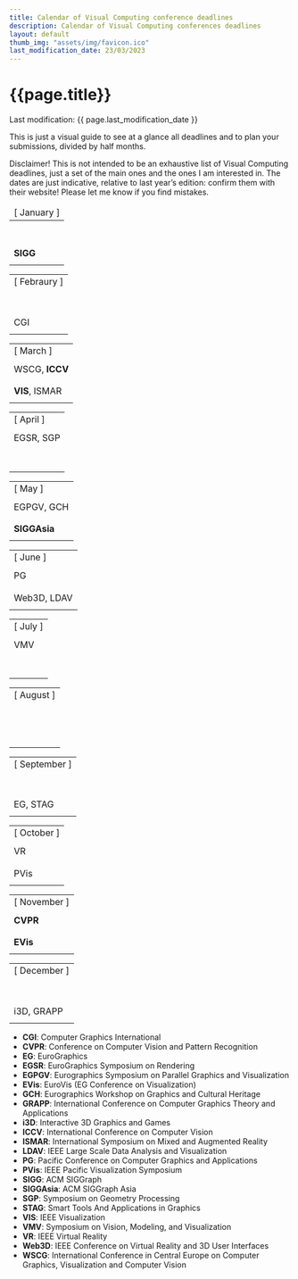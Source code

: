 ```yaml
---
title: Calendar of Visual Computing conference deadlines
description: Calendar of Visual Computing conferences deadlines
layout: default
thumb_img: "assets/img/favicon.ico"
last_modification_date: 23/03/2023
---
```


# {{page.title}}

<span class="badge bg-danger">Last modification: {{ page.last_modification_date }} </span>

This is just a visual guide to see at a glance all deadlines and to plan your submissions, divided by half months.

<span class="badge bg-info">Disclaimer!</span> This is not intended to be an exhaustive list of Visual Computing deadlines, just a set of the main ones and the ones I am interested in. The dates are just indicative, relative to last year’s edition: confirm them with their website! Please let me know if you find mistakes.

<div class="grid rounded m-5">
<div class="row">
	<div class="col-md-3 border p-0">
	<table class="table table-dark">
		<thead class="thead-light"><tr><td class="text-warning text-center">[ January ]</td></tr></thead>
		<tr><td style="height: 40px;"></td></tr>
		<tr><td style="height: 40px;"><b>SIGG</b></td></tr>
	</table>
	</div>
	<div class="col-md-3 border">
	<table class="table table-dark">
		<tr><td class="text-warning text-center">[ Febraury ]</td></tr>
		<tr><td style="height: 40px;"></td></tr>
		<tr><td style="height: 40px;">CGI</td></tr>
	</table>
	</div>
	<div class="col-md-3 border">
	<table class="table table-dark">
		<tr><td class="text-warning text-center">[ March ]</td></tr>
		<tr><td style="height: 40px;">WSCG, <b>ICCV</b></td></tr>
		<tr><td style="height: 40px;"><b>VIS</b>, ISMAR</td></tr>
	</table>
	</div>
	<div class="col-md-3 border">
	<table class="table table-dark">
		<tr><td class="text-warning text-center">[ April ]</td></tr>
		<tr><td style="height: 40px;">EGSR, SGP</td></tr>
		<tr><td style="height: 40px;"></td></tr>
	</table>
	</div>
</div>

<div class="row">
	<div class="col-md-3 border">
	<table class="table table-dark">
		<tr><td class="text-warning text-center">[ May ]</td></tr>
		<tr><td style="height: 40px;">EGPGV, GCH</td></tr>
		<tr><td style="height: 40px;"><b>SIGGAsia</b></td></tr>
	</table>
	</div>
	<div class="col-md-3 border">
	<table class="table table-dark">
		<tr><td class="text-warning text-center">[ June ]</td></tr>
		<tr><td style="height: 40px;">PG</td></tr>
		<tr><td style="height: 40px;">Web3D, LDAV</td></tr>
	</table>
	</div>
	<div class="col-md-3 border">
	<table class="table table-dark">
		<tr><td class="text-warning text-center">[ July ]</td></tr>
		<tr><td style="height: 40px;">VMV</td></tr>
		<tr><td style="height: 40px;"></td></tr>
	</table>
	</div>
	<div class="col-md-3 border">
	<table class="table table-dark">
		<tr><td class="text-warning text-center">[ August ]</td></tr>
		<tr><td style="height: 40px;"></td></tr>
		<tr><td style="height: 40px;"></td></tr>
	</table>
	</div>
</div>

<div class="row">
	<div class="col-md-3 border">
	<table class="table table-dark">
		<tr><td class="text-warning text-center">[ September ]</td></tr>
		<tr><td style="height: 40px;"></td></tr>
		<tr><td style="height: 40px;">EG, STAG</td></tr>
	</table>
	</div>
	<div class="col-md-3 border">
	<table class="table table-dark">
		<tr><td class="text-warning text-center">[ October ]</td></tr>
		<tr><td style="height: 40px;">VR</td></tr>
		<tr><td style="height: 40px;">PVis</td></tr>
	</table>
	</div>
	<div class="col-md-3 border">
	<table class="table table-dark">
		<tr><td class="text-warning text-center">[ November ]</td></tr>
		<tr><td style="height: 40px;"><b>CVPR</b></td></tr>
		<tr><td style="height: 40px;"><b>EVis</b></td></tr>
	</table>
	</div>
	<div class="col-md-3 border">
	<table class="table table-dark">
		<tr><td class="text-warning text-center">[ December ]</td></tr>
		<tr><td style="height: 40px;"></td></tr>
		<tr><td style="height: 40px;">i3D, GRAPP</td></tr>
	</table>
	</div>
</div>
</div>


* __CGI__: Computer Graphics International
* __CVPR__: Conference on Computer Vision and Pattern Recognition
* __EG__: EuroGraphics
* __EGSR__: EuroGraphics Symposium on Rendering
* __EGPGV__: Eurographics Symposium on Parallel Graphics and Visualization
* __EVis__: EuroVis (EG Conference on Visualization)
* __GCH__: Eurographics Workshop on Graphics and Cultural Heritage
* __GRAPP__: International Conference on Computer Graphics Theory and Applications
* __i3D__: Interactive 3D Graphics and Games
* __ICCV__: International Conference on Computer Vision
* __ISMAR__: International Symposium on Mixed and Augmented Reality
* __LDAV__: IEEE Large Scale Data Analysis and Visualization
* __PG__: Pacific Conference on Computer Graphics and Applications
* __PVis__: IEEE Pacific Visualization Symposium
* __SIGG__: ACM SIGGraph
* __SIGGAsia__: ACM SIGGraph Asia
* __SGP__: Symposium on Geometry Processing
* __STAG__: Smart Tools And Applications in Graphics
* __VIS__: IEEE Visualization
* __VMV__: Symposium on Vision, Modeling, and Visualization
* __VR__: IEEE Virtual Reality
* __Web3D__: IEEE Conference on Virtual Reality and 3D User Interfaces
* __WSCG__:  International Conference in Central Europe on Computer Graphics, Visualization and Computer Vision
